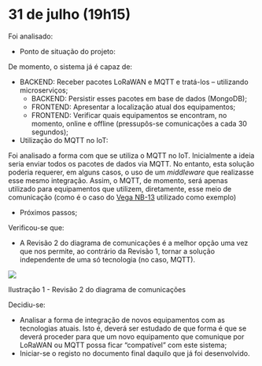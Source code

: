 # 31 de julho (19h15)

Foi analisado:

-   Ponto de situação do projeto:

De momento, o sistema já é capaz de:

-   BACKEND: Receber pacotes LoRaWAN e MQTT e tratá-los – utilizando microserviços;
    -   BACKEND: Persistir esses pacotes em base de dados (MongoDB);
    -   FRONTEND: Apresentar a localização atual dos equipamentos;
    -   FRONTEND: Verificar quais equipamentos se encontram, no momento, online e offline (pressupôs-se comunicações a cada 30 segundos);
-   Utilização do MQTT no IoT:

Foi analisado a forma com que se utiliza o MQTT no IoT. Inicialmente a ideia seria enviar todos os pacotes de dados via MQTT. No entanto, esta solução poderia requerer, em alguns casos, o uso de um *middleware* que realizasse esse mesmo integração. Assim, o MQTT, de momento, será apenas utilizado para equipamentos que utilizem, diretamente, esse meio de comunicação (como é o caso do [Vega NB-13](https://en.iotvega.com/product/nb13) utilizado como exemplo)

-   Próximos passos;

Verificou-se que:

-   A Revisão 2 do diagrama de comunicações é a melhor opção uma vez que nos permite, ao contrário da Revisão 1, tornar a solução independente de uma só tecnologia (no caso, MQTT).

![](media/7c4389430a18eb40970f36a9d6cb3814.jpeg)

Ilustração 1 - Revisão 2 do diagrama de comunicações

Decidiu-se:

-   Analisar a forma de integração de novos equipamentos com as tecnologias atuais. Isto é, deverá ser estudado de que forma é que se deverá proceder para que um novo equipamento que comunique por LoRaWAN ou MQTT possa ficar “compatível” com este sistema;
-   Iniciar-se o registo no documento final daquilo que já foi desenvolvido.
